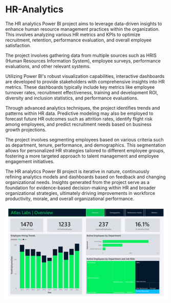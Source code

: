 # HR-Analytics

The HR analytics Power BI project aims to leverage data-driven insights to enhance human resource management practices within the organization. This involves analyzing various HR metrics and KPIs to optimize recruitment, retention, performance evaluation, and overall employee satisfaction.

The project involves gathering data from multiple sources such as HRIS (Human Resources Information System), employee surveys, performance evaluations, and other relevant systems.

Utilizing Power BI's robust visualization capabilities, interactive dashboards are developed to provide stakeholders with comprehensive insights into HR metrics. These dashboards typically include key metrics like employee turnover rates, recruitment effectiveness, training and development ROI, diversity and inclusion statistics, and performance evaluations.

Through advanced analytics techniques, the project identifies trends and patterns within HR data. Predictive modeling may also be employed to forecast future HR outcomes such as attrition rates, identify flight risk among employees, and predict recruitment needs based on business growth projections.

The project involves segmenting employees based on various criteria such as department, tenure, performance, and demographics. This segmentation allows for personalized HR strategies tailored to different employee groups, fostering a more targeted approach to talent management and employee engagement initiatives.

The HR analytics Power BI project is iterative in nature, continuously refining analytics models and dashboards based on feedback and changing organizational needs. Insights generated from the project serve as a foundation for evidence-based decision-making within HR and broader organizational strategies, ultimately driving improvements in workforce productivity, morale, and overall organizational performance.


![Alt text](https://github.com/msinghsandhu/HR-Analytics/blob/main/Visualization%20(Screenshots)/1.%20Overview.png?raw=true)



